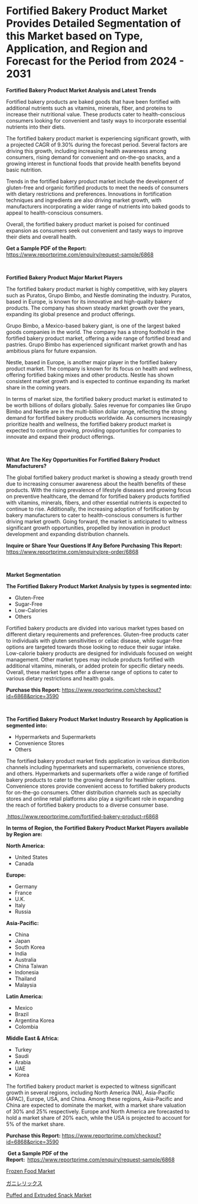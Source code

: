 <p><h1>Fortified Bakery Product Market Provides Detailed Segmentation of this Market based on Type, Application, and Region and Forecast for the Period from 2024 - 2031</h1></p><p><strong>Fortified Bakery Product Market Analysis and Latest Trends</strong></p>
<p><p>Fortified bakery products are baked goods that have been fortified with additional nutrients such as vitamins, minerals, fiber, and proteins to increase their nutritional value. These products cater to health-conscious consumers looking for convenient and tasty ways to incorporate essential nutrients into their diets.</p><p>The fortified bakery product market is experiencing significant growth, with a projected CAGR of 9.30% during the forecast period. Several factors are driving this growth, including increasing health awareness among consumers, rising demand for convenient and on-the-go snacks, and a growing interest in functional foods that provide health benefits beyond basic nutrition.</p><p>Trends in the fortified bakery product market include the development of gluten-free and organic fortified products to meet the needs of consumers with dietary restrictions and preferences. Innovations in fortification techniques and ingredients are also driving market growth, with manufacturers incorporating a wider range of nutrients into baked goods to appeal to health-conscious consumers.</p><p>Overall, the fortified bakery product market is poised for continued expansion as consumers seek out convenient and tasty ways to improve their diets and overall health.</p></p>
<p><strong>Get a Sample PDF of the Report:&nbsp;</strong> <a href="https://www.reportprime.com/enquiry/request-sample/6868">https://www.reportprime.com/enquiry/request-sample/6868</a></p>
<p>&nbsp;</p>
<p><strong>Fortified Bakery Product Major Market Players</strong></p>
<p><p>The fortified bakery product market is highly competitive, with key players such as Puratos, Grupo Bimbo, and Nestle dominating the industry. Puratos, based in Europe, is known for its innovative and high-quality bakery products. The company has shown steady market growth over the years, expanding its global presence and product offerings.</p><p>Grupo Bimbo, a Mexico-based bakery giant, is one of the largest baked goods companies in the world. The company has a strong foothold in the fortified bakery product market, offering a wide range of fortified bread and pastries. Grupo Bimbo has experienced significant market growth and has ambitious plans for future expansion.</p><p>Nestle, based in Europe, is another major player in the fortified bakery product market. The company is known for its focus on health and wellness, offering fortified baking mixes and other products. Nestle has shown consistent market growth and is expected to continue expanding its market share in the coming years.</p><p>In terms of market size, the fortified bakery product market is estimated to be worth billions of dollars globally. Sales revenue for companies like Grupo Bimbo and Nestle are in the multi-billion dollar range, reflecting the strong demand for fortified bakery products worldwide. As consumers increasingly prioritize health and wellness, the fortified bakery product market is expected to continue growing, providing opportunities for companies to innovate and expand their product offerings.</p></p>
<p>&nbsp;</p>
<p><strong>What Are The Key Opportunities For Fortified Bakery Product Manufacturers?</strong></p>
<p><p>The global fortified bakery product market is showing a steady growth trend due to increasing consumer awareness about the health benefits of these products. With the rising prevalence of lifestyle diseases and growing focus on preventive healthcare, the demand for fortified bakery products fortified with vitamins, minerals, fibers, and other essential nutrients is expected to continue to rise. Additionally, the increasing adoption of fortification by bakery manufacturers to cater to health-conscious consumers is further driving market growth. Going forward, the market is anticipated to witness significant growth opportunities, propelled by innovation in product development and expanding distribution channels.</p></p>
<p><strong>Inquire or Share Your Questions If Any Before Purchasing This Report:</strong> <a href="https://www.reportprime.com/enquiry/pre-order/6868">https://www.reportprime.com/enquiry/pre-order/6868</a></p>
<p>&nbsp;</p>
<p><strong>Market Segmentation</strong></p>
<p><strong>The Fortified Bakery Product Market Analysis by types is segmented into:</strong></p>
<p><ul><li>Gluten-Free</li><li>Sugar-Free</li><li>Low-Calories</li><li>Others</li></ul></p>
<p><p>Fortified bakery products are divided into various market types based on different dietary requirements and preferences. Gluten-free products cater to individuals with gluten sensitivities or celiac disease, while sugar-free options are targeted towards those looking to reduce their sugar intake. Low-calorie bakery products are designed for individuals focused on weight management. Other market types may include products fortified with additional vitamins, minerals, or added protein for specific dietary needs. Overall, these market types offer a diverse range of options to cater to various dietary restrictions and health goals.</p></p>
<p><strong>Purchase this Report:&nbsp;</strong><a href="https://www.reportprime.com/checkout?id=6868&price=3590">https://www.reportprime.com/checkout?id=6868&price=3590</a></p>
<p>&nbsp;</p>
<p><strong>The Fortified Bakery Product Market Industry Research by Application is segmented into:</strong></p>
<p><ul><li>Hypermarkets and Supermarkets</li><li>Convenience Stores</li><li>Others</li></ul></p>
<p><p>The fortified bakery product market finds application in various distribution channels including hypermarkets and supermarkets, convenience stores, and others. Hypermarkets and supermarkets offer a wide range of fortified bakery products to cater to the growing demand for healthier options. Convenience stores provide convenient access to fortified bakery products for on-the-go consumers. Other distribution channels such as specialty stores and online retail platforms also play a significant role in expanding the reach of fortified bakery products to a diverse consumer base.</p></p>
<p><a href="https://www.reportprime.com/fortified-bakery-product-r6868">&nbsp;https://www.reportprime.com/fortified-bakery-product-r6868</a></p>
<p><strong>In terms of Region, the Fortified Bakery Product Market Players available by Region are:</strong></p>
<p>
    <p> <strong> North America: </strong>
        <ul>
            <li>United States</li>
            <li>Canada</li>
        </ul>
        </p> 
    <p> <strong> Europe: </strong>
        <ul>
            <li>Germany</li>
            <li>France</li>
            <li>U.K.</li>
            <li>Italy</li>
            <li>Russia</li>
        </ul>
        </p> 
    <p> <strong> Asia-Pacific: </strong>
        <ul>
            <li>China</li>
            <li>Japan</li>
            <li>South Korea</li>
            <li>India</li>
            <li>Australia</li>
            <li>China Taiwan</li>
            <li>Indonesia</li>
            <li>Thailand</li>
            <li>Malaysia</li>
        </ul>
        </p> 
    <p> <strong> Latin America: </strong>
        <ul>
            <li>Mexico</li>
            <li>Brazil</li>
            <li>Argentina Korea</li>
            <li>Colombia</li>
        </ul>
        </p> 
    <p> <strong> Middle East & Africa: </strong>
        <ul>
            <li>Turkey</li>
            <li>Saudi</li>
            <li>Arabia</li>
            <li>UAE</li>
            <li>Korea</li>
        </ul>
    </p>
    </p>
<p><p>The fortified bakery product market is expected to witness significant growth in several regions, including North America (NA), Asia-Pacific (APAC), Europe, USA, and China. Among these regions, Asia-Pacific and China are expected to dominate the market, with a market share valuation of 30% and 25% respectively. Europe and North America are forecasted to hold a market share of 20% each, while the USA is projected to account for 5% of the market share.</p></p>
<p><strong>Purchase this Report: </strong><a href="https://www.reportprime.com/checkout?id=6868&price=3590">https://www.reportprime.com/checkout?id=6868&price=3590</a></p>
<p>&nbsp;<strong>Get a Sample PDF of the Report:&nbsp;&nbsp;</strong><a href="https://www.reportprime.com/enquiry/request-sample/6868">https://www.reportprime.com/enquiry/request-sample/6868</a></p>
<p><strong></strong></p>
<p><p><a href="https://github.com/markusgodoy/Market-Research-Report-List-2/blob/main/frozen-food-market.md">Frozen Food Market</a></p><p><a href="https://github.com/zjkmgcs938405/Market-Research-Report-List-1/blob/main/137108720146.md">ガニレリックス</a></p><p><a href="https://github.com/arionmp/Market-Research-Report-List-2/blob/main/puffed-and-extruded-snack-market.md">Puffed and Extruded Snack Market</a></p></p>